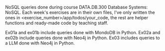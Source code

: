 NoSQL queries done during course DATA.DB.300 Database Systems: NoSQL.
Each week's exercises are in their own files, I've only written the ones in <exercise_number>/app/todos/your_code,
the rest are helper functions and ready-made code by teaching staff.

Ex01a and ex01b include queries done with MondoDB in Python.
Ex02a and ex02b include queries done with Neo4j in Python.
Ex03 includes queries to a LLM done with Neo4j in Python.
